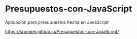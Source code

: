 # Presupuestos-con-JavaScript
Aplicacion para presupuestos hecha en JavaScript

https://sramirei.github.io/Presupuestos-con-JavaScript/
